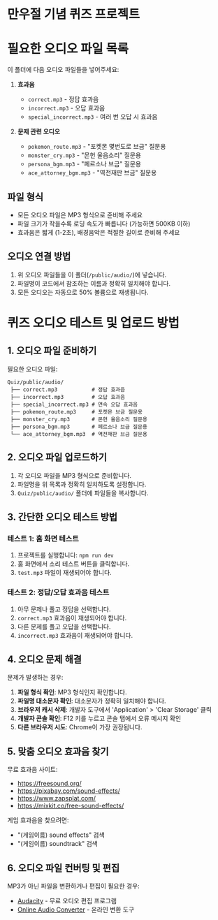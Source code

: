 # 만우절 기념 퀴즈 프로젝트 

# 필요한 오디오 파일 목록

이 폴더에 다음 오디오 파일들을 넣어주세요:

1. **효과음**

   - `correct.mp3` - 정답 효과음
   - `incorrect.mp3` - 오답 효과음
   - `special_incorrect.mp3` - 여러 번 오답 시 효과음

2. **문제 관련 오디오**
   - `pokemon_route.mp3` - "포켓몬 몇번도로 브금" 질문용
   - `monster_cry.mp3` - "몬헌 울음소리" 질문용
   - `persona_bgm.mp3` - "페르소나 브금" 질문용
   - `ace_attorney_bgm.mp3` - "역전재판 브금" 질문용

## 파일 형식

- 모든 오디오 파일은 MP3 형식으로 준비해 주세요
- 파일 크기가 작을수록 로딩 속도가 빠릅니다 (가능하면 500KB 이하)
- 효과음은 짧게 (1-2초), 배경음악은 적절한 길이로 준비해 주세요

## 오디오 연결 방법

1. 위 오디오 파일들을 이 폴더(`/public/audio/`)에 넣습니다.
2. 파일명이 코드에서 참조하는 이름과 정확히 일치해야 합니다.
3. 모든 오디오는 자동으로 50% 볼륨으로 재생됩니다.

# 퀴즈 오디오 테스트 및 업로드 방법

## 1. 오디오 파일 준비하기

필요한 오디오 파일:

```
Quiz/public/audio/
 ├── correct.mp3           # 정답 효과음
 ├── incorrect.mp3         # 오답 효과음
 ├── special_incorrect.mp3 # 연속 오답 효과음
 ├── pokemon_route.mp3     # 포켓몬 브금 질문용
 ├── monster_cry.mp3       # 몬헌 울음소리 질문용
 ├── persona_bgm.mp3       # 페르소나 브금 질문용
 └── ace_attorney_bgm.mp3  # 역전재판 브금 질문용
```

## 2. 오디오 파일 업로드하기

1. 각 오디오 파일을 MP3 형식으로 준비합니다.
2. 파일명을 위 목록과 정확히 일치하도록 설정합니다.
3. `Quiz/public/audio/` 폴더에 파일들을 복사합니다.

## 3. 간단한 오디오 테스트 방법

### 테스트 1: 홈 화면 테스트

1. 프로젝트를 실행합니다: `npm run dev`
2. 홈 화면에서 소리 테스트 버튼을 클릭합니다.
3. `test.mp3` 파일이 재생되어야 합니다.

### 테스트 2: 정답/오답 효과음 테스트

1. 아무 문제나 풀고 정답을 선택합니다.
2. `correct.mp3` 효과음이 재생되어야 합니다.
3. 다른 문제를 풀고 오답을 선택합니다.
4. `incorrect.mp3` 효과음이 재생되어야 합니다.

## 4. 오디오 문제 해결

문제가 발생하는 경우:

1. **파일 형식 확인**: MP3 형식인지 확인합니다.
2. **파일명 대소문자 확인**: 대소문자가 정확히 일치해야 합니다.
3. **브라우저 캐시 삭제**: 개발자 도구에서 'Application' > 'Clear Storage' 클릭
4. **개발자 콘솔 확인**: F12 키를 누르고 콘솔 탭에서 오류 메시지 확인
5. **다른 브라우저 시도**: Chrome이 가장 권장됩니다.

## 5. 맞춤 오디오 효과음 찾기

무료 효과음 사이트:
- https://freesound.org/
- https://pixabay.com/sound-effects/
- https://www.zapsplat.com/
- https://mixkit.co/free-sound-effects/

게임 효과음을 찾으려면:
- "(게임이름) sound effects" 검색
- "(게임이름) soundtrack" 검색

## 6. 오디오 파일 컨버팅 및 편집

MP3가 아닌 파일을 변환하거나 편집이 필요한 경우:
- [Audacity](https://www.audacityteam.org/) - 무료 오디오 편집 프로그램
- [Online Audio Converter](https://online-audio-converter.com/) - 온라인 변환 도구 
